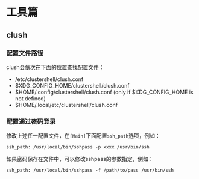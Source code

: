 # 工具篇

## clush

### 配置文件路径

clush会依次在下面的位置查找配置文件：
* /etc/clustershell/clush.conf
* $XDG_CONFIG_HOME/clustershell/clush.conf
* $HOME/.config/clustershell/clush.conf (only if $XDG_CONFIG_HOME is not defined)
* $HOME/.local/etc/clustershell/clush.conf

### 配置通过密码登录

修改上述任一配置文件，在`[Main]`下面配置`ssh_path`选项，例如：

```
ssh_path: /usr/local/bin/sshpass -p xxxx /usr/bin/ssh
```
如果密码保存在文件中，可以修改sshpass的参数指定，例如：

```
ssh_path: /usr/local/bin/sshpass -f /path/to/pass /usr/bin/ssh
```
